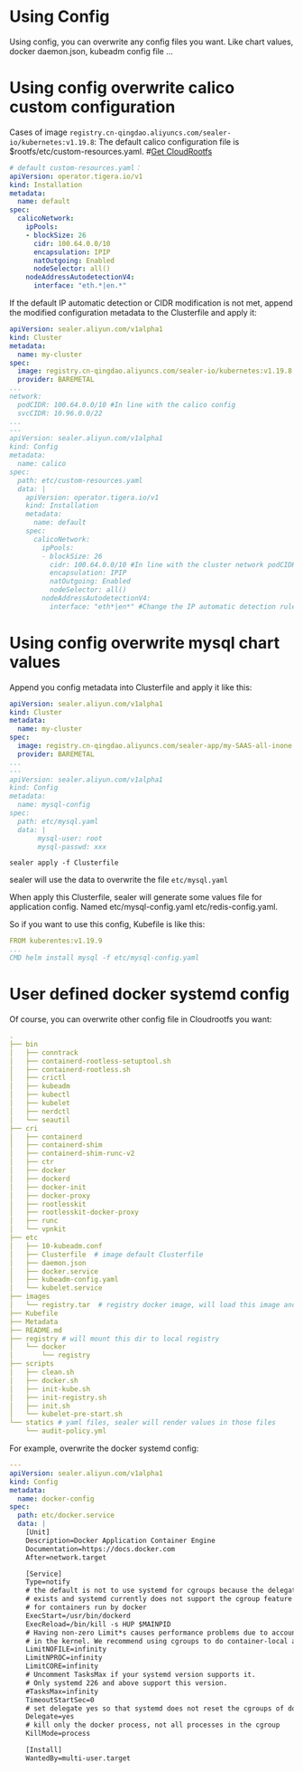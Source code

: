 # Using Config

Using config, you can overwrite any config files you want. Like chart values, docker daemon.json, kubeadm config file ...

# Using config overwrite calico custom configuration

Cases of image `registry.cn-qingdao.aliyuncs.com/sealer-io/kubernetes:v1.19.8`:
The default calico configuration file is $rootfs/etc/custom-resources.yaml. #[Get CloudRootfs](../../../../api/cloudrootfs.md)

```yaml
# default custom-resources.yaml：
apiVersion: operator.tigera.io/v1
kind: Installation
metadata:
  name: default
spec:
  calicoNetwork:
    ipPools:
    - blockSize: 26
      cidr: 100.64.0.0/10
      encapsulation: IPIP
      natOutgoing: Enabled
      nodeSelector: all()
    nodeAddressAutodetectionV4:
      interface: "eth.*|en.*"
```

If the default IP automatic detection or CIDR modification is not met, append the modified configuration metadata to the Clusterfile and apply it:

```yaml
apiVersion: sealer.aliyun.com/v1alpha1
kind: Cluster
metadata:
  name: my-cluster
spec:
  image: registry.cn-qingdao.aliyuncs.com/sealer-io/kubernetes:v1.19.8
  provider: BAREMETAL
...
network:
  podCIDR: 100.64.0.0/10 #In line with the calico config
  svcCIDR: 10.96.0.0/22
...
---
apiVersion: sealer.aliyun.com/v1alpha1
kind: Config
metadata:
  name: calico
spec:
  path: etc/custom-resources.yaml
  data: |
    apiVersion: operator.tigera.io/v1
    kind: Installation
    metadata:
      name: default
    spec:
      calicoNetwork:
        ipPools:
        - blockSize: 26
          cidr: 100.64.0.0/10 #In line with the cluster network podCIDR
          encapsulation: IPIP
          natOutgoing: Enabled
          nodeSelector: all()
        nodeAddressAutodetectionV4:
          interface: "eth*|en*" #Change the IP automatic detection rule to a correct one
```

# Using config overwrite mysql chart values

Append you config metadata into Clusterfile and apply it like this:

```yaml
apiVersion: sealer.aliyun.com/v1alpha1
kind: Cluster
metadata:
  name: my-cluster
spec:
  image: registry.cn-qingdao.aliyuncs.com/sealer-app/my-SAAS-all-inone:latest
  provider: BAREMETAL
...
---
apiVersion: sealer.aliyun.com/v1alpha1
kind: Config
metadata:
  name: mysql-config
spec:
  path: etc/mysql.yaml
  data: |
       mysql-user: root
       mysql-passwd: xxx
```

`sealer apply -f Clusterfile`

sealer will use the data to overwrite the file `etc/mysql.yaml`

When apply this Clusterfile, sealer will generate some values file for application config. Named etc/mysql-config.yaml etc/redis-config.yaml.

So if you want to use this config, Kubefile is like this:

```yaml
FROM kuberentes:v1.19.9
...
CMD helm install mysql -f etc/mysql-config.yaml
```

# User defined docker systemd config

Of course, you can overwrite other config file in Cloudrootfs you want:

```yaml
.
├── bin
│   ├── conntrack
│   ├── containerd-rootless-setuptool.sh
│   ├── containerd-rootless.sh
│   ├── crictl
│   ├── kubeadm
│   ├── kubectl
│   ├── kubelet
│   ├── nerdctl
│   └── seautil
├── cri
│   ├── containerd
│   ├── containerd-shim
│   ├── containerd-shim-runc-v2
│   ├── ctr
│   ├── docker
│   ├── dockerd
│   ├── docker-init
│   ├── docker-proxy
│   ├── rootlesskit
│   ├── rootlesskit-docker-proxy
│   ├── runc
│   └── vpnkit
├── etc
│   ├── 10-kubeadm.conf
│   ├── Clusterfile  # image default Clusterfile
│   ├── daemon.json
│   ├── docker.service
│   ├── kubeadm-config.yaml
│   └── kubelet.service
├── images
│   └── registry.tar  # registry docker image, will load this image and run a local registry in cluster
├── Kubefile
├── Metadata
├── README.md
├── registry # will mount this dir to local registry
│   └── docker
│       └── registry
├── scripts
│   ├── clean.sh
│   ├── docker.sh
│   ├── init-kube.sh
│   ├── init-registry.sh
│   ├── init.sh
│   └── kubelet-pre-start.sh
└── statics # yaml files, sealer will render values in those files
    └── audit-policy.yml
```

For example, overwrite the docker systemd config:

```yaml
---
apiVersion: sealer.aliyun.com/v1alpha1
kind: Config
metadata:
  name: docker-config
spec:
  path: etc/docker.service
  data: |
    [Unit]
    Description=Docker Application Container Engine
    Documentation=https://docs.docker.com
    After=network.target

    [Service]
    Type=notify
    # the default is not to use systemd for cgroups because the delegate issues still
    # exists and systemd currently does not support the cgroup feature set required
    # for containers run by docker
    ExecStart=/usr/bin/dockerd
    ExecReload=/bin/kill -s HUP $MAINPID
    # Having non-zero Limit*s causes performance problems due to accounting overhead
    # in the kernel. We recommend using cgroups to do container-local accounting.
    LimitNOFILE=infinity
    LimitNPROC=infinity
    LimitCORE=infinity
    # Uncomment TasksMax if your systemd version supports it.
    # Only systemd 226 and above support this version.
    #TasksMax=infinity
    TimeoutStartSec=0
    # set delegate yes so that systemd does not reset the cgroups of docker containers
    Delegate=yes
    # kill only the docker process, not all processes in the cgroup
    KillMode=process

    [Install]
    WantedBy=multi-user.target
```
